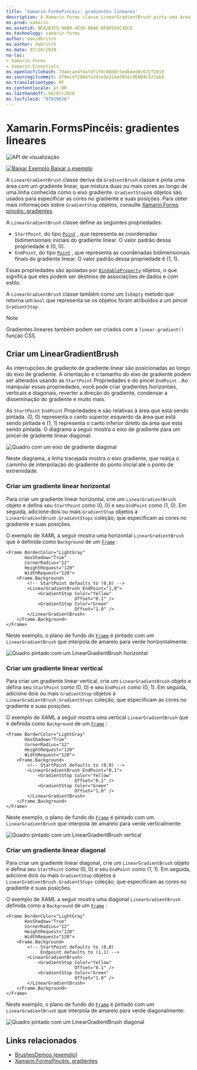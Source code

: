 ```yaml
---
title: 'Xamarin.FormsPincéis: gradientes lineares'
description: A Xamarin.Forms classe LinearGradientBrush pinta uma área com um gradiente linear.
ms.prod: xamarin
ms.assetid: BEA2B3F5-96B0-4E39-88A6-0FAFE95C3DCD
ms.technology: xamarin-forms
author: davidbritch
ms.author: dabritch
ms.date: 07/28/2020
no-loc:
- Xamarin.Forms
- Xamarin.Essentials
ms.openlocfilehash: 734ecae4fdafd71f0c88ddc5e4b4ed0c672f2019
ms.sourcegitcommit: 579ec4f2884fa391e5e214a3952cd6004c521eb8
ms.translationtype: MT
ms.contentlocale: pt-BR
ms.lasthandoff: 08/07/2020
ms.locfileid: "87919626"
---
```

# <a name="no-locxamarinforms-brushes-linear-gradients"></a>Xamarin.FormsPincéis: gradientes lineares

![API de visualização](~/media/shared/preview.png "Esta API está atualmente em pré-lançamento")

[![Baixar Exemplo](~/media/shared/download.png) Baixar o exemplo](https://github.com/xamarin/xamarin-forms-samples/tree/master/UserInterface/BrushDemos)

A `LinearGradientBrush` classe deriva da `GradientBrush` classe e pinta uma área com um gradiente linear, que mistura duas ou mais cores ao longo de uma linha conhecida como o eixo gradiente. `GradientStop`os objetos são usados para especificar as cores no gradiente e suas posições. Para obter mais informações sobre `GradientStop` objetos, consulte [ Xamarin.Forms pincéis: gradientes](gradient.md).

A `LinearGradientBrush` classe define as seguintes propriedades:

- `StartPoint`, do tipo [`Point`](xref:Xamarin.Forms.Point) , que representa as coordenadas bidimensionais iniciais do gradiente linear. O valor padrão dessa propriedade é (0, 0).
- `EndPoint`, do tipo [`Point`](xref:Xamarin.Forms.Point) , que representa as coordenadas bidimensionais finais do gradiente linear. O valor padrão dessa propriedade é (1, 1).

Essas propriedades são apoiadas por [`BindableProperty`](xref:Xamarin.Forms.BindableProperty) objetos, o que significa que eles podem ser destinos de associações de dados e com estilo.

A `LinearGradientBrush` classe também como um `IsEmpty` método que retorna um `bool` que representa se os objetos foram atribuídos a um pincel `GradientStop` .

> [!NOTE]
> Gradientes lineares também podem ser criados com a `linear-gradient()` função CSS.

## <a name="create-a-lineargradientbrush"></a>Criar um LinearGradientBrush

As interrupções de gradiente de gradiente linear são posicionadas ao longo do eixo de gradiente. A orientação e o tamanho do eixo de gradiente podem ser alterados usando as `StartPoint` Propriedades e do pincel `EndPoint` . Ao manipular essas propriedades, você pode criar gradientes horizontais, verticais e diagonais, reverter a direção do gradiente, condensar a disseminação do gradiente e muito mais.

As `StartPoint` `EndPoint` Propriedades e são relativas à área que está sendo pintada. (0, 0) representa o canto superior esquerdo da área que está sendo pintada e (1, 1) representa o canto inferior direito da área que está sendo pintada. O diagrama a seguir mostra o eixo de gradiente para um pincel de gradiente linear diagonal:

![Quadro com um eixo de gradiente diagonal](lineargradient-images/gradient-axis.png)

Neste diagrama, a linha tracejada mostra o eixo gradiente, que realça o caminho de interpolação do gradiente do ponto inicial até o ponto de extremidade.

### <a name="create-a-horizontal-linear-gradient"></a>Criar um gradiente linear horizontal

Para criar um gradiente linear horizontal, crie um `LinearGradientBrush` objeto e defina seu `StartPoint` como (0, 0) e seu `EndPoint` como (1, 0). Em seguida, adicione dois ou mais `GradientStop` objetos à `LinearGradientBrush.GradientStops` coleção, que especificam as cores no gradiente e suas posições.

O exemplo de XAML a seguir mostra uma horizontal `LinearGradientBrush` que é definida como `Background` de um [`Frame`](xref:Xamarin.Forms.Frame) :

```xaml
<Frame BorderColor="LightGray"
       HasShadow="True"
       CornerRadius="12"
       HeightRequest="120"
       WidthRequest="120">
    <Frame.Background>
        <!-- StartPoint defaults to (0,0) -->
        <LinearGradientBrush EndPoint="1,0">
            <GradientStop Color="Yellow"
                          Offset="0.1" />
            <GradientStop Color="Green"
                          Offset="1.0" />
        </LinearGradientBrush>
    </Frame.Background>
</Frame>  
```

Neste exemplo, o plano de fundo do [`Frame`](xref:Xamarin.Forms.Frame) é pintado com um `LinearGradientBrush` que interpola de amarelo para verde horizontalmente:

![Quadro pintado com um LinearGradientBrush horizontal](lineargradient-images/horizontal.png)

### <a name="create-a-vertical-linear-gradient"></a>Criar um gradiente linear vertical

Para criar um gradiente linear vertical, crie um `LinearGradientBrush` objeto e defina seu `StartPoint` como (0, 0) e seu `EndPoint` como (0, 1). Em seguida, adicione dois ou mais `GradientStop` objetos à `LinearGradientBrush.GradientStops` coleção, que especificam as cores no gradiente e suas posições.

O exemplo de XAML a seguir mostra uma vertical `LinearGradientBrush` que é definida como `Background` de um [`Frame`](xref:Xamarin.Forms.Frame) :

```xaml
<Frame BorderColor="LightGray"
       HasShadow="True"
       CornerRadius="12"
       HeightRequest="120"
       WidthRequest="120">
    <Frame.Background>
        <!-- StartPoint defaults to (0,0) -->    
        <LinearGradientBrush EndPoint="0,1">
            <GradientStop Color="Yellow"
                          Offset="0.1" />
            <GradientStop Color="Green"
                          Offset="1.0" />
        </LinearGradientBrush>
    </Frame.Background>
</Frame>
```

Neste exemplo, o plano de fundo do [`Frame`](xref:Xamarin.Forms.Frame) é pintado com um `LinearGradientBrush` que interpola de amarelo para verde verticalmente:

![Quadro pintado com um LinearGradientBrush vertical](lineargradient-images/vertical.png)

### <a name="create-a-diagonal-linear-gradient"></a>Criar um gradiente linear diagonal

Para criar um gradiente linear diagonal, crie um `LinearGradientBrush` objeto e defina seu `StartPoint` como (0, 0) e seu `EndPoint` como (1, 1). Em seguida, adicione dois ou mais `GradientStop` objetos à `LinearGradientBrush.GradientStops` coleção, que especificam as cores no gradiente e suas posições.

O exemplo de XAML a seguir mostra uma diagonal `LinearGradientBrush` definida como a `Background` de um [`Frame`](xref:Xamarin.Forms.Frame) :

```xaml
<Frame BorderColor="LightGray"
       HasShadow="True"
       CornerRadius="12"
       HeightRequest="120"
       WidthRequest="120">
    <Frame.Background>
        <!-- StartPoint defaults to (0,0)      
             Endpoint defaults to (1,1) -->
        <LinearGradientBrush>
            <GradientStop Color="Yellow"
                          Offset="0.1" />
            <GradientStop Color="Green"
                          Offset="1.0" />
        </LinearGradientBrush>
    </Frame.Background>
</Frame>
```

Neste exemplo, o plano de fundo do [`Frame`](xref:Xamarin.Forms.Frame) é pintado com um `LinearGradientBrush` que interpola de amarelo para verde diagonalmente:

![Quadro pintado com um LinearGradientBrush diagonal](lineargradient-images/diagonal.png)

## <a name="related-links"></a>Links relacionados

- [BrushesDemos (exemplo)](https://github.com/xamarin/xamarin-forms-samples/tree/master/UserInterface/BrushDemos)
- [Xamarin.FormsPincéis: gradientes](gradient.md)
